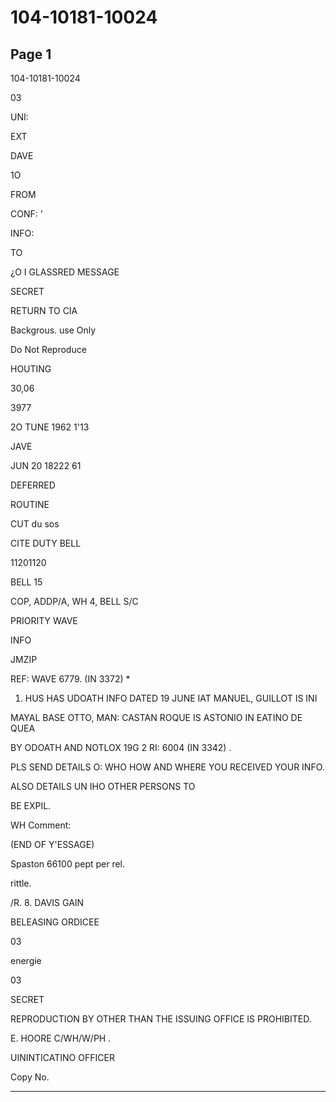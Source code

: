 # 104-10181-10024

## Page 1

104-10181-10024

03

UNI:

EXT

DAVE

1O

FROM

CONF: '

INFO:

TO

¿O I GLASSRED MESSAGE

SECRET

RETURN TO CIA

Backgrous. use Only

Do Not Reproduce

HOUTING

30,06

3977

2O TUNE 1962 1'13

JAVE

JUN 20 18222 61

DEFERRED

ROUTINE

CUT du sos

CITE DUTY BELL

11201120

BELL 15

COP, ADDP/A, WH 4, BELL S/C

PRIORITY WAVE

INFO

JMZIP

REF: WAVE 6779. (IN 3372) *

1. HUS HAS UDOATH INFO DATED 19 JUNE IAT MANUEL, GUILLOT IS INI

MAYAL BASE OTTO, MAN: CASTAN ROQUE IS ASTONIO IN EATINO DE QUEA

BY ODOATH AND NOTLOX 19G 2 RI: 6004 (IN 3342) .

PLS SEND DETAILS O: WHO HOW AND WHERE YOU RECEIVED YOUR INFO.

ALSO DETAILS UN IHO OTHER PERSONS TO

BE EXPIL.

WH Comment:

(END OF Y'ESSAGE)

Spaston 66100 pept per rel.

rittle.

/R. 8. DAVIS GAIN

BELEASING ORDICEE

03

energie

03

SECRET

REPRODUCTION BY OTHER THAN THE ISSUING OFFICE IS PROHIBITED.

E. HOORE C/WH/W/PH .

UININTICATINO OFFICER

Copy No.

---

